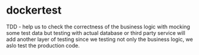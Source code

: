 # dockertest

TDD - help us to check the correctness of the business logic with mocking some test data but testing with actual database or third party service will add another layer of testing since we testing not only the business logic, we aslo test the production code.